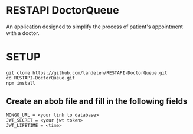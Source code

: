 # RESTAPI DoctorQueue
An application designed to simplify the process of patient's appointment with a doctor.

# SETUP
```
git clone https://github.com/landelen/RESTAPI-DoctorQueue.git
cd RESTAPI-DoctorQueue.git
npm install
```
## Create an abob file and fill in the following fields
```
MONGO_URL = <your link to database>
JWT_SECRET = <your jwt token>
JWT_LIFETIME = <time>
```
